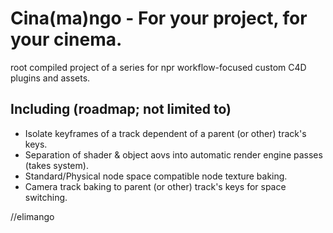 # Cina(ma)ngo - For your project, for your cinema.
root compiled project of a series for npr workflow-focused custom C4D plugins and assets.

## Including (roadmap; not limited to)
- Isolate keyframes of a track dependent of a parent (or other) track's keys.
- Separation of shader & object aovs into automatic render engine passes (takes system).
- Standard/Physical node space compatible node texture baking.
- Camera track baking to parent (or other) track's keys for space switching.


//elimango
